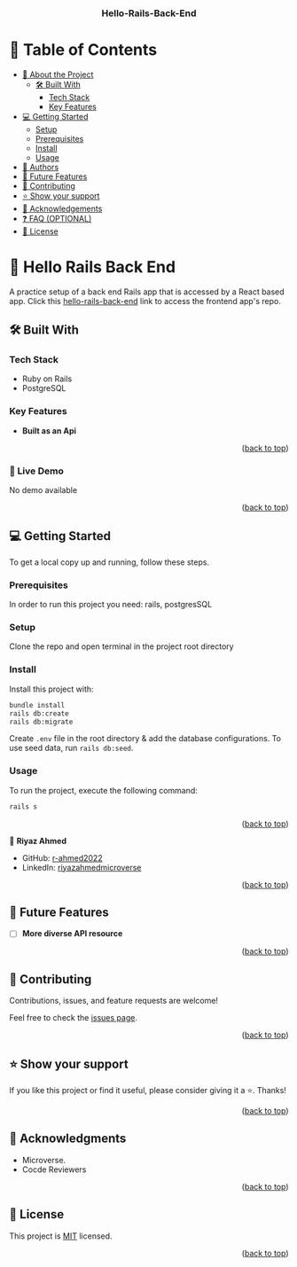<a name="readme-top"></a>

<div align="center">
<h3><b>Hello-Rails-Back-End </b></h3>
</div>

# 📗 Table of Contents

- [📖 About the Project](#about-project)
  - [🛠 Built With](#built-with)
    - [Tech Stack](#tech-stack)
    - [Key Features](#key-features)
- [💻 Getting Started](#getting-started)
  - [Setup](#setup)
  - [Prerequisites](#prerequisites)
  - [Install](#install)
  - [Usage](#usage)
- [👥 Authors](#author)
- [🔭 Future Features](#future-features)
- [🤝 Contributing](#contributing)
- [⭐️ Show your support](#support)
- [🙏 Acknowledgements](#acknowledgements)
- [❓ FAQ (OPTIONAL)](#faq)
- [📝 License](#license)

# 📖 Hello Rails Back End <a name="about-project"></a>

A practice setup of a back end Rails app that is accessed by a React based app. Click this [hello-rails-back-end](https://github.com/r-ahmed2022/hello-rails-back-end) link to access the frontend app's repo.

## 🛠 Built With <a name="built-with"></a>

### Tech Stack <a name="tech-stack"></a>

- Ruby on Rails
- PostgreSQL

### Key Features <a name="key-features"></a>

- **Built as an Api**

<p align="right">(<a href="#readme-top">back to top</a>)</p>

### 🚀 Live Demo
No demo available

<p align="right">(<a href="#readme-top">back to top</a>)</p>

## 💻 Getting Started <a name="getting-started"></a>

To get a local copy up and running, follow these steps.

### Prerequisites

In order to run this project you need: rails, postgresSQL

### Setup

Clone the repo and open terminal in the project root directory

### Install

Install this project with:

```sh
bundle install
rails db:create
rails db:migrate
```

Create `.env` file in the root directory & add the database configurations. To use seed data, run `rails db:seed`.

### Usage

To run the project, execute the following command:

```sh
rails s
```

<p align="right">(<a href="#readme-top">back to top</a>)</p>


👤 **Riyaz Ahmed**

- GitHub: [r-ahmed2022](https://github.com/r-ahmed2022)
- LinkedIn: [riyazahmedmicroverse](https://www.linkedin.com/in/riyazahmedmicroverse/)

<p align="right">(<a href="#readme-top">back to top</a>)</p>

## 🔭 Future Features <a name="future-features"></a>

- [ ] **More diverse API resource**

<p align="right">(<a href="#readme-top">back to top</a>)</p>

## 🤝 Contributing <a name="contributing"></a>

Contributions, issues, and feature requests are welcome!

Feel free to check the [issues page](https://github.com/r-ahmed2022/hello-rails-back-end/issues/).

<p align="right">(<a href="#readme-top">back to top</a>)</p>

## ⭐️ Show your support <a name="support"></a>

If you like this project or find it useful, please consider giving it a ⭐️. Thanks!

<p align="right">(<a href="#readme-top">back to top</a>)</p>

## 🙏 Acknowledgments <a name="acknowledgements"></a>

- Microverse.
- Cocde Reviewers

<p align="right">(<a href="#readme-top">back to top</a>)</p>

## 📝 License <a name="license"></a>

This project is [MIT](./MIT.md) licensed.

<p align="right">(<a href="#readme-top">back to top</a>)</p>